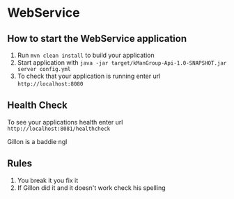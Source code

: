 # WebService

How to start the WebService application
---

1. Run `mvn clean install` to build your application
1. Start application with `java -jar target/kManGroup-Api-1.0-SNAPSHOT.jar server config.yml`
1. To check that your application is running enter url `http://localhost:8080`

Health Check
---

To see your applications health enter url `http://localhost:8081/healthcheck`

Gillon is a baddie ngl

Rules
---
1. You break it you fix it 
2. If Gillon did it and it doesn't work check his spelling 
